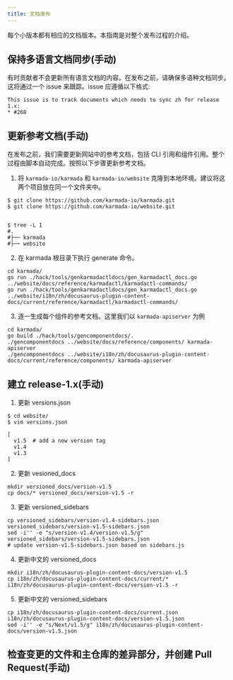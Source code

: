 ```yaml
---
title: 文档发布
---
```


每个小版本都有相应的文档版本。本指南是对整个发布过程的介绍。

## 保持多语言文档同步(手动)

有时贡献者不会更新所有语言文档的内容。在发布之前，请确保多语种文档同步。这将通过一个 issue 来跟踪。issue 应遵循以下格式:

```
This issue is to track documents which needs to sync zh for release 1.x:
* #268
```

## 更新参考文档(手动)

在发布之前，我们需要更新网站中的参考文档，包括 CLI 引用和组件引用。整个过程由脚本自动完成。按照以下步骤更新参考文档。

1. 将 `karmada-io/karmada` 和 `karmada-io/website` 克隆到本地环境。建议将这两个项目放在同一个文件夹中。

```text
$ git clone https://github.com/karmada-io/karmada.git
$ git clone https://github.com/karmada-io/website.git


$ tree -L 1
#.
#├── karmada
#├── website
```

2. 在 karmada 根目录下执行 generate 命令。

```shell
cd karmada/
go run ./hack/tools/genkarmadactldocs/gen_karmadactl_docs.go ../website/docs/reference/karmadactl/karmadactl-commands/
go run ./hack/tools/genkarmadactldocs/gen_karmadactl_docs.go ../website/i18n/zh/docusaurus-plugin-content-docs/current/reference/karmadactl/karmadactl-commands/
```

3. 逐一生成每个组件的参考文档。这里我们以 `karmada-apiserver` 为例

```shell
cd karmada/
go build ./hack/tools/gencomponentdocs/.
./gencomponentdocs ../website/docs/reference/components/ karmada-apiserver
./gencomponentdocs ../website/i18n/zh/docusaurus-plugin-content-docs/current/reference/components/ karmada-apiserver
```

## 建立 release-1.x(手动)

1. 更新 versions.json

```shell
$ cd website/
$ vim versions.json

[
  v1.5  # add a new version tag
  v1.4
  v1.3
]
```

2. 更新 vesioned_docs

```shell
mkdir versioned_docs/version-v1.5
cp docs/* versioned_docs/version-v1.5 -r
```

3. 更新 versioned_sidebars

```shell
cp versioned_sidebars/version-v1.4-sidebars.json versioned_sidebars/version-v1.5-sidebars.json
sed -i'' -e "s/version-v1.4/version-v1.5/g" versioned_sidebars/version-v1.5-sidebars.json
# update version-v1.5-sidebars.json based on sidebars.js
```

4. 更新中文的 versioned_docs

```shell
mkdir i18n/zh/docusaurus-plugin-content-docs/version-v1.5
cp i18n/zh/docusaurus-plugin-content-docs/current/*  i18n/zh/docusaurus-plugin-content-docs/version-v1.5 -r
```

5. 更新中文的 versioned_sidebars

```shell
cp i18n/zh/docusaurus-plugin-content-docs/current.json i18n/zh/docusaurus-plugin-content-docs/version-v1.5.json
sed -i'' -e "s/Next/v1.5/g" i18n/zh/docusaurus-plugin-content-docs/version-v1.5.json
```

## 检查变更的文件和主仓库的差异部分，并创建 Pull Request(手动)